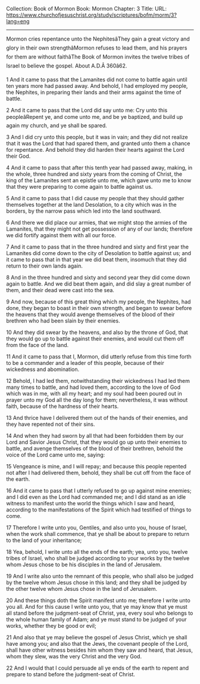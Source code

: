 Collection: Book of Mormon
Book: Mormon
Chapter: 3
Title: 
URL: https://www.churchofjesuschrist.org/study/scriptures/bofm/morm/3?lang=eng

---

Mormon cries repentance unto the NephitesâThey gain a great victory and glory in their own strengthâMormon refuses to lead them, and his prayers for them are without faithâThe Book of Mormon invites the twelve tribes of Israel to believe the gospel. About A.D.Â 360â62.

1 And it came to pass that the Lamanites did not come to battle again until ten years more had passed away. And behold, I had employed my people, the Nephites, in preparing their lands and their arms against the time of battle.

2 And it came to pass that the Lord did say unto me: Cry unto this peopleâRepent ye, and come unto me, and be ye baptized, and build up again my church, and ye shall be spared.

3 And I did cry unto this people, but it was in vain; and they did not realize that it was the Lord that had spared them, and granted unto them a chance for repentance. And behold they did harden their hearts against the Lord their God.

4 And it came to pass that after this tenth year had passed away, making, in the whole, three hundred and sixty years from the coming of Christ, the king of the Lamanites sent an epistle unto me, which gave unto me to know that they were preparing to come again to battle against us.

5 And it came to pass that I did cause my people that they should gather themselves together at the land Desolation, to a city which was in the borders, by the narrow pass which led into the land southward.

6 And there we did place our armies, that we might stop the armies of the Lamanites, that they might not get possession of any of our lands; therefore we did fortify against them with all our force.

7 And it came to pass that in the three hundred and sixty and first year the Lamanites did come down to the city of Desolation to battle against us; and it came to pass that in that year we did beat them, insomuch that they did return to their own lands again.

8 And in the three hundred and sixty and second year they did come down again to battle. And we did beat them again, and did slay a great number of them, and their dead were cast into the sea.

9 And now, because of this great thing which my people, the Nephites, had done, they began to boast in their own strength, and began to swear before the heavens that they would avenge themselves of the blood of their brethren who had been slain by their enemies.

10 And they did swear by the heavens, and also by the throne of God, that they would go up to battle against their enemies, and would cut them off from the face of the land.

11 And it came to pass that I, Mormon, did utterly refuse from this time forth to be a commander and a leader of this people, because of their wickedness and abomination.

12 Behold, I had led them, notwithstanding their wickedness I had led them many times to battle, and had loved them, according to the love of God which was in me, with all my heart; and my soul had been poured out in prayer unto my God all the day long for them; nevertheless, it was without faith, because of the hardness of their hearts.

13 And thrice have I delivered them out of the hands of their enemies, and they have repented not of their sins.

14 And when they had sworn by all that had been forbidden them by our Lord and Savior Jesus Christ, that they would go up unto their enemies to battle, and avenge themselves of the blood of their brethren, behold the voice of the Lord came unto me, saying:

15 Vengeance is mine, and I will repay; and because this people repented not after I had delivered them, behold, they shall be cut off from the face of the earth.

16 And it came to pass that I utterly refused to go up against mine enemies; and I did even as the Lord had commanded me; and I did stand as an idle witness to manifest unto the world the things which I saw and heard, according to the manifestations of the Spirit which had testified of things to come.

17 Therefore I write unto you, Gentiles, and also unto you, house of Israel, when the work shall commence, that ye shall be about to prepare to return to the land of your inheritance;

18 Yea, behold, I write unto all the ends of the earth; yea, unto you, twelve tribes of Israel, who shall be judged according to your works by the twelve whom Jesus chose to be his disciples in the land of Jerusalem.

19 And I write also unto the remnant of this people, who shall also be judged by the twelve whom Jesus chose in this land; and they shall be judged by the other twelve whom Jesus chose in the land of Jerusalem.

20 And these things doth the Spirit manifest unto me; therefore I write unto you all. And for this cause I write unto you, that ye may know that ye must all stand before the judgment-seat of Christ, yea, every soul who belongs to the whole human family of Adam; and ye must stand to be judged of your works, whether they be good or evil;

21 And also that ye may believe the gospel of Jesus Christ, which ye shall have among you; and also that the Jews, the covenant people of the Lord, shall have other witness besides him whom they saw and heard, that Jesus, whom they slew, was the very Christ and the very God.

22 And I would that I could persuade all ye ends of the earth to repent and prepare to stand before the judgment-seat of Christ.

